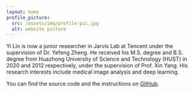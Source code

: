 ```yaml
---
layout: home
profile_picture:
  src: /assets/img/profile-pic.jpg
  alt: website picture
---
```


<p>
  <!-- Welcome! This site serves as an example for the Bay Jekyll theme. Bay is a very simple and minimal theme, directly inspired by Dan Grover's <a href="http://dangrover.com">website</a>. -->Yi Lin is now a junior researcher in Jarvis Lab at Tencent under the supervision of Dr. Yefeng Zheng. He received his M.S. degree and B.S. degree from Huazhong University of Science and Technology (HUST) in 2020 and 2012 respectively, under the supervision of Prof. Xin Yang. His research interests include medical image analysis and deep learning.
</p>

<p>
  You can find the source code and the instructions on <a href="https://github.com/eliottvincent/bay">GitHub</a>.
</p>
